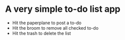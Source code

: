 # A very simple to-do list app

* Hit the paperplane to post a to-do
* Hit the broom to remove all checked to-do
* Hit the trash to delete the list
